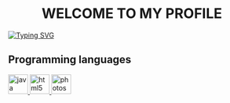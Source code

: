 <h1 align="center">WELCOME TO MY PROFILE</h1>

[![Typing SVG](https://readme-typing-svg.demolab.com?font=Poppins&size=23&pause=1000&color=0A4CB1&center=true&vCenter=true&width=1000&lines=Sourcepawn+Developer;I'm+learning+new+things)](https://git.io/typing-svg)

## Programming languages

<p align="left"> 
<a href="https://www.java.com" target="_blank" rel="noreferrer"> <img src="https://cdn-icons-png.flaticon.com/512/5968/5968282.png" alt="java" width="40" height="40"/> </a>
<a href="https://www.w3.org/html/" target="_blank" rel="noreferrer"> <img src="https://cdn-icons-png.flaticon.com/512/1051/1051277.png" alt="html5" width="40" height="40"/> </a>
<a href="https://www.sourcemod.net" target="_blank" rel="noreferrer"> <img src="https://camo.githubusercontent.com/f30aeefd02b1e763ce95776fb145d3f4beb9434589269d00bfefae5e6359cd49/68747470733a2f2f692e696d6775722e636f6d2f4c3476726c4e492e706e67" alt="photoshop" width="40" height="40"/> </a>

